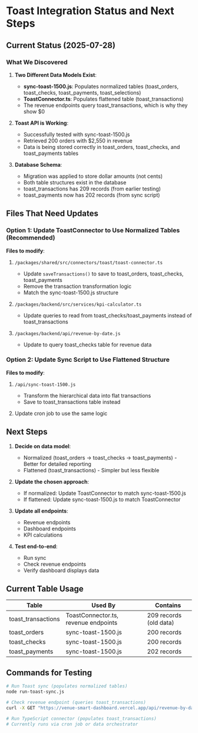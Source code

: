 # Toast Integration Status and Next Steps

## Current Status (2025-07-28)

### What We Discovered

1. **Two Different Data Models Exist**:
   - **sync-toast-1500.js**: Populates normalized tables (toast_orders, toast_checks, toast_payments, toast_selections)
   - **ToastConnector.ts**: Populates flattened table (toast_transactions)
   - The revenue endpoints query toast_transactions, which is why they show $0

2. **Toast API is Working**:
   - Successfully tested with sync-toast-1500.js
   - Retrieved 200 orders with $2,550 in revenue
   - Data is being stored correctly in toast_orders, toast_checks, and toast_payments tables

3. **Database Schema**:
   - Migration was applied to store dollar amounts (not cents)
   - Both table structures exist in the database
   - toast_transactions has 209 records (from earlier testing)
   - toast_payments now has 202 records (from sync script)

## Files That Need Updates

### Option 1: Update ToastConnector to Use Normalized Tables (Recommended)

**Files to modify**:
1. `/packages/shared/src/connectors/toast/toast-connector.ts`
   - Update `saveTransactions()` to save to toast_orders, toast_checks, toast_payments
   - Remove the transaction transformation logic
   - Match the sync-toast-1500.js structure

2. `/packages/backend/src/services/kpi-calculator.ts`
   - Update queries to read from toast_checks/toast_payments instead of toast_transactions

3. `/packages/backend/api/revenue-by-date.js`
   - Update to query toast_checks table for revenue data

### Option 2: Update Sync Script to Use Flattened Structure

**Files to modify**:
1. `/api/sync-toast-1500.js`
   - Transform the hierarchical data into flat transactions
   - Save to toast_transactions table instead

2. Update cron job to use the same logic

## Next Steps

1. **Decide on data model**:
   - Normalized (toast_orders → toast_checks → toast_payments) - Better for detailed reporting
   - Flattened (toast_transactions) - Simpler but less flexible

2. **Update the chosen approach**:
   - If normalized: Update ToastConnector to match sync-toast-1500.js
   - If flattened: Update sync-toast-1500.js to match ToastConnector

3. **Update all endpoints**:
   - Revenue endpoints
   - Dashboard endpoints
   - KPI calculations

4. **Test end-to-end**:
   - Run sync
   - Check revenue endpoints
   - Verify dashboard displays data

## Current Table Usage

| Table | Used By | Contains |
|-------|---------|----------|
| toast_transactions | ToastConnector.ts, revenue endpoints | 209 records (old data) |
| toast_orders | sync-toast-1500.js | 200 records |
| toast_checks | sync-toast-1500.js | 200 records |
| toast_payments | sync-toast-1500.js | 202 records |

## Commands for Testing

```bash
# Run Toast sync (populates normalized tables)
node run-toast-sync.js

# Check revenue endpoint (queries toast_transactions)
curl -X GET "https://venue-smart-dashboard.vercel.app/api/revenue-by-date?date=2025-07-28" -H "Authorization: Bearer $CRON_SECRET"

# Run TypeScript connector (populates toast_transactions)
# Currently runs via cron job or data orchestrator
```
